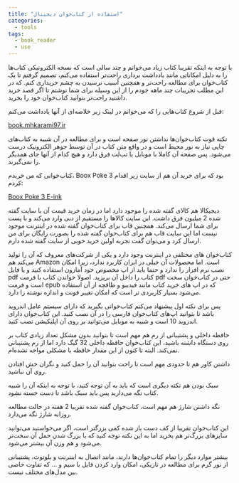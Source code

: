 ```yaml
---
title: "استفاده از کتاب‌خوان دیجیتال"
categories:
  - tools
tags:
  - book_reader
  - use
---
```


با توجه به اینکه تقریبا کتاب زیاد می‌خوانم و چند سالی است که نسخه الکترونیکی کتاب‌ها را به دلیل امکاناتی مانند یادداشت برداری راحت‌تر استفاده می‌کنم، تصمیم گرفتم تا یک کتاب‌خوان برای مطالعه راحت‌تر و همچنین آسیب نرسیدن به چشم خریداری کنم. که در این مطلب تجریبات چند ماهه خودم را از این وسیله برای شما نوشتم تا اگر قصد خرید داشتید راحت‌تر بتوانید کتاب‌خوان خود را بخرید.

قبل از شروع کتاب‌هایی را که می‌خوانم در لینک زیر خلاصه‌ای از آنها یادداشت می‌کنم:

[book.mhkarami97.ir](book.mhkarami97.ir)

نکته قوت کتاب‌خوان‌ها نداشتن نور صفحه است و برای مطالعه در آن شبیه به کتاب‌های چاپی نیاز به نور محیط است و در واقع متن کتاب در آن توسط جوهر الکترونیک درست می‌شود. پس صفحه آن کاملا با موبایل یا تب‌لت فرق دارد و هیچ کدام از آنها جای همدیگر را نمی‌گیرند.

کتاب‌خوانی که من خریدم، Boox Poke 3 بود که برای خرید آن هم از سایت زیر اقدام کردم:

[Boox Poke 3 E-ink](https://microless.ir/product/%DA%A9%D8%AA%D8%A7%D8%A8%D8%AE%D9%88%D8%A7%D9%86-boox-poke-3-e-ink/)

دیجیکالا هم کالای گفته شده را موجود دارد اما در زمان خرید قیمت آن با سایت گفته شده 2 میلیون فرق داشت. این سایت کالاها را مستقیم از دبی وارد می‌کند و با پست برای شما ارسال می‌کند. همچنین قاب برای کتاب‌خوان گفته شده در اینترنت موجود نیست اما این سایت قاب هم برای کتاب‌خوان گفته شده را بصورت رایگان برای من ارسال کرد و می‌توان گفت تجربه اولین خرید خوبی از سایت گفته شده دارم.  

کتاب‌خوان های مختلفی در اینترنت وجود دارد و یکی از شرکت‌های معروف که آن را تولید می‌کند هم Amazon است. اما محصولات آن خیلی در ایران کاربرد ندارد، زیرا امکان نصب نرم افزار را ندارد و حتما باید از اپ مخصوص خود آمازون استفاده کنید و یا فایل pdf کتاب را داخل آن بریزید. اصولا خواندن کتاب با فرمت pdf حتی در کتاب‌خوان سخت است و فرمت epub که در اپ های خرید کتاب مانند فیدیبو و طاقچه از آن استفاده می‌شود بسیار کاربردی تر است که امکان تغییر فونت و اندازه نوشته را دارد.

پس برای نکته اول پیشنهاد می‌کنم کتاب‌خوانی بگیرید که دارای سیستم عامل اندروید باشد تا بتوانید اپ‌های کتاب‌خوان فارسی را در آن نصب کنید. این کتاب‌خوان دارای اندروید 10 است و شبیه به موبایل می‌توانید بر روی آن اپلیکیشن نصب کنید.

حافظه داخلی و پشتیبانی از رم هم مهم است تا بتوانید بدون مشکل تعداد زیادی کتاب بر روی دستگاه داشته باشید، این کتاب‌خوان حافظه داخلی 32 گیگ دارد اما از رم پشتیبانی نمی‌کند. البته تا کنون از این مقدار حافظه با مشکلی مواجه نشده‌ام.

داشتن کاور هم تا حدودی مهم است تا راحت بتوانید آن را حمل کنید و نگران خش افتادن روی آن نباشید.

سبک بودن هم نکته دیگری است که باید به آن توجه کنید، با توجه به اینکه آن را شبیه کتاب نگه می‌دارید پس باید سبک باشد تا دست خسته نشود.

نگه داشتن شارژ هم مهم است، کتاب‌خوان گفته شده تقریبا 2 هفته در حالت مطالعه روزانه شارژ نگه می‌دارد.

این کتاب‌خوان تقریبا از کف دست باز شده کمی بزرگتر است، اگر می‌خواستید می‌توانید سایزهای بزرگ‌تر هم بخرید اما به این نکته توجه کنید که با بزرگ شدن حمل آن سخت‌تر می‌شود و هم وزن آن بیشتر می‌شود.

بیشتر موارد دیگر را تمام کتاب‌خوان‌ها دارند، مانند اتصال به اینترنت و بلوتوث، پشتیبانی از نور گرم برای مطالعه در تاریکی، امکان وارد کردن فایل با سیم و ... که تفاوت خاصی بین مدل‌های مختلف نیست.